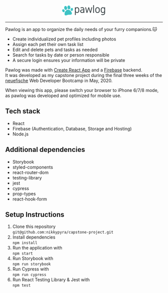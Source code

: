 
<div align="center">
<img src="public/images/pawlog.png">
</div>

---

Pawlog is an app to organize the daily needs of your furry companions.🐱  

- Create individualized pet profiles including photos  
- Assign each pet their own task list  
- Edit and delete pets and tasks as needed  
- Search for tasks by date or person responsible  
- A secure login ensures your information will be private

Pawlog was made with [Create React App](https://github.com/facebook/create-react-app) and a [Firebase](https://firebase.google.com/) backend.  
It was developed as my capstone project during the final three weeks of the [neuefische](https://www.neuefische.de) Web Developer Bootcamp in May, 2020.

When viewing this app, please switch your browser to iPhone 6/7/8 mode, as pawlog was developed and optimized for mobile use.

## Tech stack

- React
- Firebase (Authentication, Database, Storage and Hosting)
- Node.js

## Additional dependencies

- Storybook
- styled-components
- react-router-dom
- testing-library
- jest
- cypress
- prop-types
- react-hook-form


## Setup Instructions
1. Clone this repository  
`git@github.com:nikkypyra/capstone-project.git`
2. Install dependencies   
 `npm install`
3. Run the application with  
 `npm start`
4. Run Storybook with  
 `npm run storybook`
5. Run Cypress with  
 `npm run cypress`
6. Run React Testing Library & Jest with  
 `npm test`

